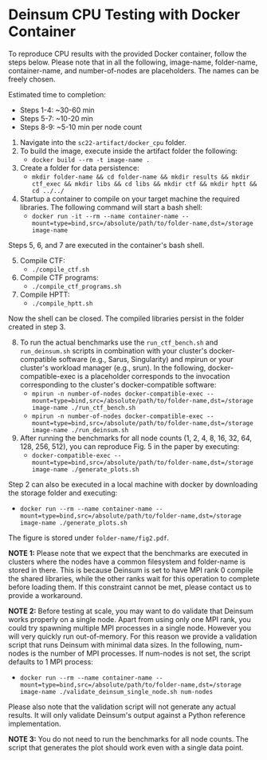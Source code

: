 # Deinsum CPU Testing with Docker Container

To reproduce CPU results with the provided Docker container, follow the steps below. Please note that in all the following, image-name, folder-name, container-name, and number-of-nodes are placeholders. The names can be freely chosen.

Estimated time to completion:
- Steps 1-4: ~30-60 min
- Steps 5-7: ~10-20 min
- Steps 8-9: ~5-10 min per node count

1. Navigate into the  `sc22-artifact/docker_cpu` folder.
2. To build the image, execute inside the artifact folder the following:
   * `docker build --rm -t image-name .`
3. Create a folder for data persistence:
   * `mkdir folder-name && cd folder-name && mkdir results && mkdir ctf_exec && mkdir libs && cd libs && mkdir ctf && mkdir hptt && cd ../../`
4. Startup a container to compile on your target machine the required libraries. The following command will start a bash shell:
   * `docker run -it --rm --name container-name --mount=type=bind,src=/absolute/path/to/folder-name,dst=/storage image-name`


Steps 5, 6, and 7 are executed in the container's bash shell.

5. Compile CTF:
   * `./compile_ctf.sh`
6. Compile CTF programs:
   * `./compile_ctf_programs.sh`
7. Compile HPTT:
   * `./compile_hptt.sh`

Now the shell can be closed. The compiled libraries persist in the folder created in step 3.

8. To run the actual benchmarks use the `run_ctf_bench.sh` and `run_deinsum.sh` scripts in combination with your cluster's docker-compatible software (e.g., Sarus, Singularity) and mpirun or your cluster's workload manager (e.g., srun). In the following, docker-compatible-exec is a placeholder corresponds to the invocation corresponding to the cluster's docker-compatible software:
   * `mpirun -n number-of-nodes docker-compatible-exec --mount=type=bind,src=/absolute/path/to/folder-name,dst=/storage image-name ./run_ctf_bench.sh`
   * `mpirun -n number-of-nodes docker-compatible-exec --mount=type=bind,src=/absolute/path/to/folder-name,dst=/storage image-name ./run_deinsum.sh`
9. After running the benchmarks for all node counts (1, 2, 4, 8, 16, 32, 64, 128, 256, 512), you can reproduce Fig. 5 in the paper by executing:
   * `docker-compatible-exec --mount=type=bind,src=/absolute/path/to/folder-name,dst=/storage image-name ./generate_plots.sh`

Step 2 can also be executed in a local machine with docker by downloading the storage folder and executing:
   * `docker run --rm --name container-name --mount=type=bind,src=/absolute/path/to/folder-name,dst=/storage image-name ./generate_plots.sh`

The figure is stored under `folder-name/fig2.pdf`.

**NOTE 1:** Please note that we expect that the benchmarks are executed in clusters where the nodes have a common filesystem and folder-name is stored in there. This is because Deinsum is set to have MPI rank 0 compile the shared libraries, while the other ranks wait for this operation to complete before loading them. If this constraint cannot be met, please contact us to provide a workaround.

**NOTE 2:** Before testing at scale, you may want to do validate that Deinsum works properly on a single node. Apart from using only one MPI rank, you could try spawning multiple MPI processes in a single node. However you will very quickly run out-of-memory. For this reason we provide a validation script that runs Deinsum with minimal data sizes. In the following, num-nodes is the number of MPI processes. If num-nodes is not set, the script defaults to 1 MPI process:
   * `docker run --rm --name container-name --mount=type=bind,src=/absolute/path/to/folder-name,dst=/storage image-name ./validate_deinsum_single_node.sh num-nodes`

Please also note that the validation script will not generate any actual results. It will only validate Deinsum's output against a Python reference implementation.

**NOTE 3:** You do not need to run the benchmarks for all node counts. The script that generates the plot should work even with a single data point.
